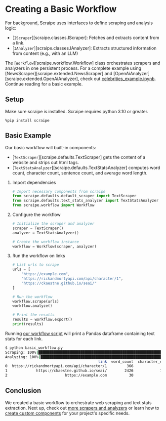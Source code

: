 # Creating a Basic Workflow

For background, Scraipe uses interfaces to define scraping and analysis logic:

- [`IScraper`][scraipe.classes.IScraper]: Fetches and extracts content from a link.
- [`IAnalyzer`][scraipe.classes.IAnalyzer]: Extracts structured information from content (e.g., with an LLM)

The [`Workflow`][scraipe.workflow.Workflow] class orchestrates scrapers and analyzers in one persistent process. For a complete example using [NewsScraper][scraipe.extended.NewsScraper] and [OpenAiAnalyzer][scraipe.extended.OpenAiAnalyzer], check out [celebrities_example.ipynb](https://github.com/SnpM/scraipe/blob/main/examples/celebrities_example.ipynb). Continue reading for a basic example.

## Setup

Make sure scraipe is installed. Scraipe requires python 3.10 or greater.

```
%pip install scraipe
```

## Basic Example

Our basic workflow will built-in components:

- [`TextScraper`][scraipe.defaults.TextScraper] gets the content of a website and strips out html tags.
- [`TextStatsAnalyzer`][scraipe.defaults.TextStatsAnalyzer] computes word count, character count, sentence count, and average word length.

[]()

1. Import dependencies

    ```python
    # Import necessary components from scraipe
    from scraipe.defaults.default_scraper import TextScraper
    from scraipe.defaults.text_stats_analyzer import TextStatsAnalyzer
    from scraipe.workflow import Workflow
    ```

2. Configure the workflow

    ```python
    # Initialize the scraper and analyzer
    scraper = TextScraper()
    analyzer = TextStatsAnalyzer()

    # Create the workflow instance
    workflow = Workflow(scraper, analyzer)
    ```

3. Run the workflow on links

    ```python
    # List urls to scrape
    urls = [
        "https://example.com",
        "https://rickandmortyapi.com/api/character/1",
        "https://ckaestne.github.io/seai/"
    ]

    # Run the workflow
    workflow.scrape(urls)
    workflow.analyze()

    # Print the results
    results = workflow.export()
    print(results)
    ```

Running [our workflow script](https://github.com/SnpM/scraipe/blob/main/examples/basic_workflow.py) will print a Pandas dataframe containing text stats for each link.

```bash
$ python basic_workflow.py 
Scraping: 100%|█████████████████████████████████████████████████████████████████| 3/3 [00:00<00:00, 12.59link/s]
Analyzing: 100%|██████████████████████████████████████████████████████████████| 3/3 [00:00<00:00, 1065.08item/s]
                                          link  word_count  character_count  sentence_count  average_word_length
0  https://rickandmortyapi.com/api/character/1         366             2719              58             5.669399
1             https://ckaestne.github.io/seai/        2426            15878              96             5.298434
2                          https://example.com          30              206               3             5.600000
```

## Conclusion

We created a basic workflow to orchestrate web scraping and text stats extraction. Next up, check out [more scrapers and analyzers](../api/extended/) or learn how to [create custom components](../advanced_usage/custom_components.md) for your project's specific needs.